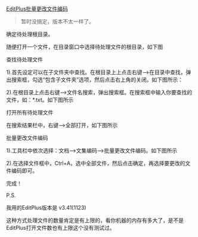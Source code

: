 [EditPlus批量更改文件编码 ](https://my.oschina.net/u/209585/blog/220285)

> 暂时没搞定，版本不太一样了。

确定待处理根目录。

随便打开一个文件，在目录窗口中选择待处理文件的根目录，如下图

查找待处理文件

1).首先设定可以在子文件夹中查找。在根目录上上点击右键-->在目录中查找，弹出搜索框，勾选“包含子文件夹”选项，然后点击右上角的关闭。如下图所示：


2).在根目录上点击右键-->文件名搜索，弹出搜索框。在搜索框中输入你要查找的文件，如：*.txt。如下图所示


打开所有待处理文件

在搜索结果栏中，右键-->全部打开，如下图所示


批量更改文件编码

1).工具栏中依次选择：文档-->文集编码-->批量更改文件编码。如下图所示

2).在选择文件框中，Ctrl+A，选中全部文件，然后点击确定，再选择要更改的文件编码即可。

完成！

P.S. 

我用的EditPlus版本是 v3.41(1123)

这种方式处理文件的数量肯定是有上限的，看你机器的内存有多大了，是不是EditPlus打开文件数也有上限这个没有测试过。